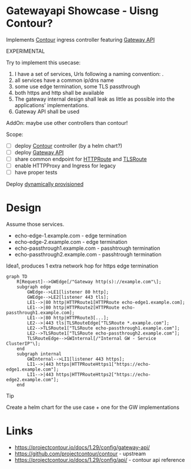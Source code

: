 # Gatewayapi Showcase - Uisng Contour?

Implements [Contour](https://projectcontour.io) ingress controller featuring [Gateway API](https://gateway-api.sigs.k8s.io/) 

EXPERIMENTAL

Try to implement this usecase:

1. I have a set of services, Urls following a naming convention: <service>.<basUrl>
2. all services have a common ip/dns name
3. some use edge termination, some TLS passthrough
4. both https and http shall be available
5. The gateway internal design shall leak as little as possible into the applications' implementations.
6. Gateway API shall be used

AddOn: maybe use other controllers than contour!

Scope:
- [ ] deploy [Contour](https://projectcontour.io) controller (by a helm chart?)
- [ ] deploy [Gateway API](https://gateway-api.sigs.k8s.io/)
- [ ] share common endpoint for [HTTPRoute](https://gateway-api.sigs.k8s.io/api-types/httproute/) and [TLSRoute](https://gateway-api.sigs.k8s.io/reference/spec/#gateway.networking.k8s.io/v1alpha2.TLSRoute)
- [ ] enable HTTPProxy and Ingress for legacy
- [ ] have proper tests

Deploy [dynamically provisioned](https://projectcontour.io/docs/1.29/guides/gateway-api/#option-2-dynamically-provisioned)

# Design

Assume those services.

- echo-edge-1.example.com - edge termination
- echo-edge-2.example.com - edge termination
- echo-passthrough1.example.com  - passhtrough termination
- echo-passthrough2.example.com  - passhtrough termination

Idea1, produces 1 extra network hop for https edge termination
```mermaid
graph TD
    R[Request]-->GWEdge[/"Gateway http(s)://example.com"\];
    subgraph edge
        GWEdge-->LE1[listener 80 http];
        GWEdge-->LE2[listener 443 tls];
        LE1-->|80 http|HTTPRoute1[HTTPRoute echo-edge1.example.com];
        LE1-->|80 http|HTTPRoute2[HTTPRoute echo-passthrough1.example.com];
        LE1-->|80 http|HTTPRoute3[...];
        LE2-->|443 tls|TLSRouteEdge["TLSRoute *.example.com"];
        LE2-->TLSRoute1["TLSRoute echo-passthrough1.example.com"];
        LE2-->TLSRoute1["TLSRoute echo-passthrough2.example.com"];
        TLSRouteEdge-->GWInternal[/"Internal GW - Service ClusterIP"\];
    end
    subgraph internal
        GWInternal-->LI1[listener 443 https];
        LI1-->|443 https|HTTPRouteHttps1["https://echo-edge1.example.com"];
        LI1-->|443 https|HTTPRouteHttps2["https://echo-edge2.example.com"];
    end
```

> [!TIP]
> Create a helm chart for the use case + one for the GW implementations

# Links
- https://projectcontour.io/docs/1.29/config/gateway-api/
- https://github.com/projectcontour/contour - upstream 
- https://projectcontour.io/docs/1.29/config/api/ - contour api reference